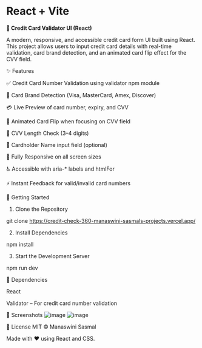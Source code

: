 # React + Vite
**🧾 Credit Card Validator UI (React)**

A modern, responsive, and accessible credit card form UI built using React. This project allows users to input credit card details with real-time validation, card brand detection, and an animated card flip effect for the CVV field.

✨ Features

✅ Credit Card Number Validation using validator npm module

🎴 Card Brand Detection (Visa, MasterCard, Amex, Discover)

💳 Live Preview of card number, expiry, and CVV

🔄 Animated Card Flip when focusing on CVV field

🔐 CVV Length Check (3–4 digits)

👤 Cardholder Name input field (optional)

📱 Fully Responsive on all screen sizes

♿ Accessible with aria-* labels and htmlFor

⚡ Instant Feedback for valid/invalid card numbers

🚀 Getting Started

1. Clone the Repository

git clone https://credit-check-360-manaswini-sasmals-projects.vercel.app/

2. Install Dependencies

npm install

3. Start the Development Server

npm run dev

🧩 Dependencies

React

Validator – For credit card number validation

📸 Screenshots
![image](https://github.com/user-attachments/assets/246f4ca7-d240-4e2a-839c-6bce48e36321)
![image](https://github.com/user-attachments/assets/aea53bdd-73f8-44b6-854f-8b7c6fcb00a9)

📄 License
MIT © Manaswini Sasmal

Made with ❤️ using React and CSS.






